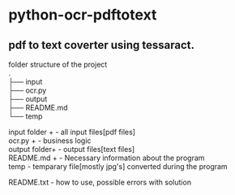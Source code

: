# python-ocr-pdftotext
## pdf to text coverter using tessaract.

folder structure of the project  
.  
├── input  
├── ocr.py  
├── output  
├── README.md  
└── temp  

input folder +    - all input files[pdf files]  
ocr.py       +   - business logic  
output folder+   - output files[text files]  
README.md    +   - Necessary information about the program  
temp            - temparary file[mostly jpg's] converted during the program  

README.txt      - how to use, possible errors with solution